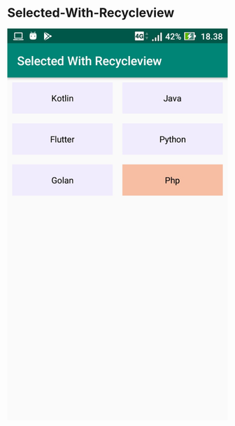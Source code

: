# Selected-With-Recycleview
![Test Image 4](https://github.com/Adhyammase/Selected-With-Recycleview/blob/master/WhatsApp%20Image%202020-02-22%20at%2018.43.08%20(1).jpeg)
